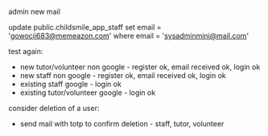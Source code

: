 admin new mail

update public.childsmile_app_staff
set email = 'gowocij683@memeazon.com'
where email = 'sysadminmini@mail.com'

test again:
- new tutor/volunteer non google - register ok, email received ok, login ok
- new staff non google - register ok, email received ok, login ok
- existing staff google - login ok
- existing tutor/volunteer google - login ok


consider deletion of a user:
- send mail with totp to confirm deletion - staff, tutor, volunteer